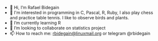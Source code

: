 - 👋 Hi, I’m Rafael Bidegain
- 👀 I'm interested in programming in C, Pascal, R, Ruby, I also play chess and practice table tennis.
I like to observe birds and plants.
- 🌱 I’m currently learning R
- 💞️ I’m looking to collaborate on statistics project
- 📫 How to reach me: rbidegain@linuxmail.org or telegram @rbidegain

<!---
rbidegain/rbidegain is a ✨ special ✨ repository because its `README.md` (this file) appears on your GitHub profile.
You can click the Preview link to take a look at your changes.
--->
